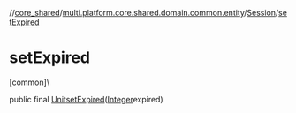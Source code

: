 //[core_shared](../../../index.md)/[multi.platform.core.shared.domain.common.entity](../index.md)/[Session](index.md)/[setExpired](set-expired.md)

# setExpired

[common]\

public final [Unit](https://kotlinlang.org/api/latest/jvm/stdlib/kotlin/-unit/index.html)[setExpired](set-expired.md)([Integer](https://docs.oracle.com/javase/8/docs/api/java/lang/Integer.html)expired)
